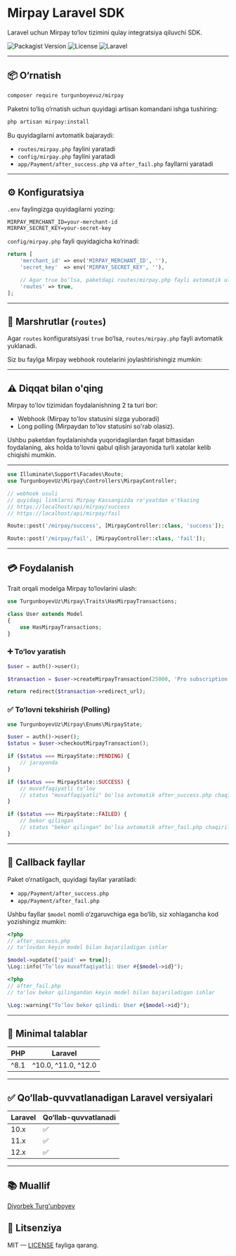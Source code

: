 # Mirpay Laravel SDK

Laravel uchun Mirpay to‘lov tizimini qulay integratsiya qiluvchi SDK.

![Packagist Version](https://img.shields.io/packagist/v/TurgunboyevUz/mirpay)
![License](https://img.shields.io/github/license/TurgunboyevUz/mirpay)
![Laravel](https://img.shields.io/badge/Laravel-10%2F11%2F12-red)

---

## 📦 O‘rnatish

```bash
composer require turgunboyevuz/mirpay
````

Paketni to‘liq o‘rnatish uchun quyidagi artisan komandani ishga tushiring:

```bash
php artisan mirpay:install
```

Bu quyidagilarni avtomatik bajaraydi:

* `routes/mirpay.php` faylini yaratadi
* `config/mirpay.php` faylini yaratadi
* `app/Payment/after_success.php` va `after_fail.php` fayllarni yaratadi

---

## ⚙️ Konfiguratsiya

`.env` faylingizga quyidagilarni yozing:

```env
MIRPAY_MERCHANT_ID=your-merchant-id
MIRPAY_SECRET_KEY=your-secret-key
```

`config/mirpay.php` fayli quyidagicha ko‘rinadi:

```php
return [
    'merchant_id' => env('MIRPAY_MERCHANT_ID', ''),
    'secret_key'  => env('MIRPAY_SECRET_KEY', ''),

    // Agar true bo‘lsa, paketdagi routes/mirpay.php fayli avtomatik ulanadi
    'routes' => true,
];
```

---

## 🧾 Marshrutlar (`routes`)

Agar `routes` konfiguratsiyasi `true` bo‘lsa, `routes/mirpay.php` fayli avtomatik yuklanadi.

Siz bu faylga Mirpay webhook routelarini joylashtirishingiz mumkin:

---

## ⚠️ Diqqat bilan o'qing
Mirpay to'lov tizimidan foydalanishning 2 ta turi bor:
- Webhook (Mirpay to'lov statusini sizga yuboradi)
- Long polling (Mirpaydan to'lov statusini so'rab olasiz).

Ushbu paketdan foydalanishda yuqoridagilardan faqat bittasidan foydalaning, aks holda to'lovni qabul qilish jarayonida turli xatolar kelib chiqishi mumkin.

---

```php
use Illuminate\Support\Facades\Route;
use TurgunboyevUz\Mirpay\Controllers\MirpayController;

// webhook usuli
// quyidagi linklarni Mirpay Kassangizda ro'yxatdan o'tkazing
// https://localhost/api/mirpay/success
// https://localhost/api/mirpay/fail

Route::post('/mirpay/success', [MirpayController::class, 'success']);

Route::post('/mirpay/fail', [MirpayController::class, 'fail']);
```

---

## 💳 Foydalanish

Trait orqali modelga Mirpay to‘lovlarini ulash:

```php
use TurgunboyevUz\Mirpay\Traits\HasMirpayTransactions;

class User extends Model
{
    use HasMirpayTransactions;
}
```

### ➕ To‘lov yaratish

```php
$user = auth()->user();

$transaction = $user->createMirpayTransaction(25000, 'Pro subscription');

return redirect($transaction->redirect_url);
```

### ✅ To‘lovni tekshirish (Polling)

```php
use TurgunboyevUz\Mirpay\Enums\MirpayState;

$user = auth()->user();
$status = $user->checkoutMirpayTransaction();

if ($status === MirpayState::PENDING) {
    // jarayonda
}

if ($status === MirpayState::SUCCESS) {
    // muvaffaqiyatli to‘lov
    // status "muvaffaqiyatli" bo'lsa avtomatik after_success.php chaqiriladi
}

if ($status === MirpayState::FAILED) {
    // bekor qilingan
    // status "bekor qilingan" bo'lsa avtomatik after_fail.php chaqiriladi
}
```

---

## 📁 Callback fayllar

Paket o‘rnatilgach, quyidagi fayllar yaratiladi:

* `app/Payment/after_success.php`
* `app/Payment/after_fail.php`

Ushbu fayllar `$model` nomli o‘zgaruvchiga ega bo‘lib, siz xohlagancha kod yozishingiz mumkin:

```php
<?php
// after_success.php
// to'lovdan keyin model bilan bajariladigan ishlar

$model->update(['paid' => true]);
\Log::info("To‘lov muvaffaqiyatli: User #{$model->id}");
```

```php
<?php
// after_fail.php
// to'lov bekor qilingandan keyin model bilan bajariladigan ishlar

\Log::warning("To‘lov bekor qilindi: User #{$model->id}");
```

---

## 🔐 Minimal talablar

| PHP  | Laravel             |
| ---- | ------------------- |
| ^8.1 | ^10.0, ^11.0, ^12.0 |

---

## ✅ Qo‘llab-quvvatlanadigan Laravel versiyalari

| Laravel | Qo‘llab-quvvatlanadi |
| ------- | -------------------- |
| 10.x    | ✅                    |
| 11.x    | ✅                    |
| 12.x    | ✅                    |

---

## 📚 Muallif

[Diyorbek Turg'unboyev](https://t.me/Turgunboyev_D)

## 📄 Litsenziya

MIT — [LICENSE](LICENSE) fayliga qarang.